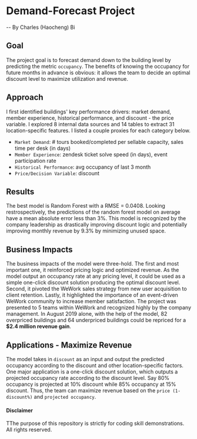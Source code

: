 # Demand-Forecast Project

-- By Charles (Haocheng) Bi

## Goal
The project goal is to forecast demand down to the building level by predicting the metric `occupancy`. The benefits of knowing the occupancy for future months in advance is obvious: it allows the team to decide an optimal discount level to maximize utilization and revenue. 

## Approach
I first identified buildings' key performance drivers: market demand, member experience, historical performance, and discount - the price variable. I explored 8 internal data sources and 14 tables to extract 31 location-specific features. I listed a couple proxies for each category below.

  * `Market Demand`: # tours booked/completed per sellable capacity, sales time per desk (in days)
  * `Member Experience`: zendesk ticket solve speed (in days), event participation rate
  * `Historical Performance`: avg occupancy of last 3 month
  * `Price/Decision Variable`: discount

## Results
The best model is Random Forest with a RMSE = 0.0408. Looking restrospectively, the predictions of the random forest model on average have a mean absolute error less than 3%. This model is recognized by the company leadership as drastically improving discount logic and potentially improving monthly revenue by 9.3% by minimizing unused space.

## Business Impacts
The business impacts of the model were three-hold. The first and most important one, it reinforced pricing logic and optimized revenue. As the model output an occupancy rate at any pricing level, it could be used as a simple one-click discount solution producing the optimal discount level. Second, it pivoted the WeWork sales strategy from new user acquisition to client retention. Lastly, it highlighted the importance of an event-driven WeWork community to increase member satisfaction. The project was presented to 5 teams within WeWork and recognized highly by the company management. In August 2019 alone, with the help of the model, 82 overpriced buildings and 64 underpriced buildings could be repriced for a **$2.4 million revenue gain**.

## Applications - Maximize Revenue
The model takes in `discount` as an input and output the predicted occupancy according to the discount and other location-specific factors. One major application is a one-click discount solution, which outputs a projected occupancy rate according to the discount level. Say 80% occupancy is projected at 10% discount while 85% occupancy at 15% discount. Thus, the team can maximize revenue based on the `price (1-discount%)` and `projected occupancy`.

#### Disclaimer
TThe purpose of this repository is strictly for coding skill demonstrations. All rights reserved.
